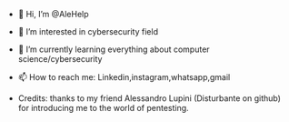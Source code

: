 - 👋 Hi, I’m @AleHelp
- 👀 I’m interested in cybersecurity field
- 🌱 I’m currently learning everything about computer science/cybersecurity
- 📫 How to reach me: Linkedin,instagram,whatsapp,gmail
  
- Credits:
    thanks to my friend Alessandro Lupini (Disturbante on github) for introducing me to the world of pentesting.


